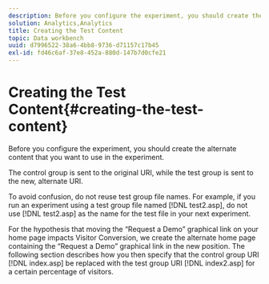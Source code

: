 ```yaml
---
description: Before you configure the experiment, you should create the alternate content that you want to use in the experiment.
solution: Analytics,Analytics
title: Creating the Test Content
topic: Data workbench
uuid: d7996522-38a6-4bb8-9736-d71157c17b45
exl-id: fd46c6af-37e8-452a-880d-147b7d0cfe21
---
```

# Creating the Test Content{#creating-the-test-content}

Before you configure the experiment, you should create the alternate content that you want to use in the experiment.

 The control group is sent to the original URI, while the test group is sent to the new, alternate URI.

To avoid confusion, do not reuse test group file names. For example, if you run an experiment using a test group file named [!DNL test2.asp], do not use [!DNL test2.asp] as the name for the test file in your next experiment.

For the hypothesis that moving the “Request a Demo” graphical link on your home page impacts Visitor Conversion, we create the alternate home page containing the “Request a Demo” graphical link in the new position. The following section describes how you then specify that the control group URI [!DNL index.asp] be replaced with the test group URI [!DNL index2.asp] for a certain percentage of visitors.
